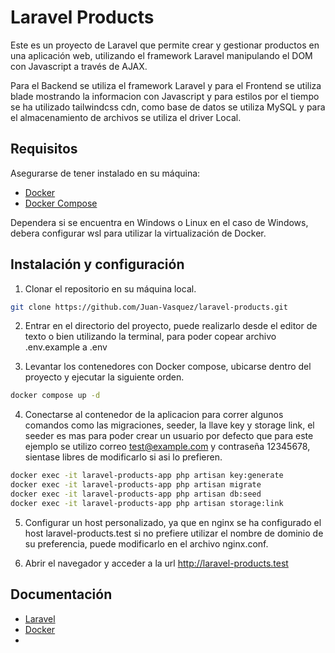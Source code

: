 # Laravel Products

Este es un proyecto de Laravel que permite crear y gestionar productos en una aplicación web, utilizando el framework Laravel manipulando el DOM con Javascript a través de AJAX.

Para el Backend se utiliza el framework Laravel y para el Frontend se utiliza blade mostrando la informacion con Javascript y para estilos por el tiempo se ha utilizado tailwindcss cdn, como base de datos se utiliza MySQL y para el almacenamiento de archivos se utiliza el driver Local.

## Requisitos

Asegurarse de tener instalado en su máquina:

- [Docker](https://www.docker.com/)
- [Docker Compose](https://docs.docker.com/compose/)

Dependera si se encuentra en Windows o Linux en el caso de Windows, debera configurar wsl para utilizar la virtualización de Docker.

## Instalación y configuración

1. Clonar el repositorio en su máquina local.
```bash
git clone https://github.com/Juan-Vasquez/laravel-products.git
```

2. Entrar en el directorio del proyecto, puede realizarlo desde el editor de texto o bien utilizando la terminal, para poder copear archivo .env.example a .env

3. Levantar los contenedores con Docker compose, ubicarse dentro del proyecto y ejecutar la siguiente orden.
```bash
docker compose up -d
```

4. Conectarse al contenedor de la aplicacion para correr algunos comandos como las migraciones, seeder, la llave key y storage link, el seeder es mas para poder crear un usuario por defecto que para este ejemplo se utilizo correo test@example.com y contraseña 12345678, sientase libres de modificarlo si asi lo prefieren. 

```bash
docker exec -it laravel-products-app php artisan key:generate
docker exec -it laravel-products-app php artisan migrate
docker exec -it laravel-products-app php artisan db:seed
docker exec -it laravel-products-app php artisan storage:link
```

5. Configurar un host personalizado, ya que en nginx se ha configurado el host laravel-products.test si no prefiere utilizar el nombre de dominio de su preferencia, puede modificarlo en el archivo nginx.conf.

7. Abrir el navegador y acceder a la url http://laravel-products.test

## Documentación

- [Laravel](https://laravel.com/docs)
- [Docker](https://docs.docker.com/)
- 
